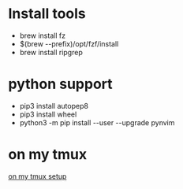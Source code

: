 # Install tools

- brew install fz
- $(brew --prefix)/opt/fzf/install
- brew install ripgrep

# python support

- pip3 install autopep8
- pip3 install wheel
- python3 -m pip install --user --upgrade pynvim

# on my tmux

[on my tmux setup](https://github.com/gpakosz/.tmux)

